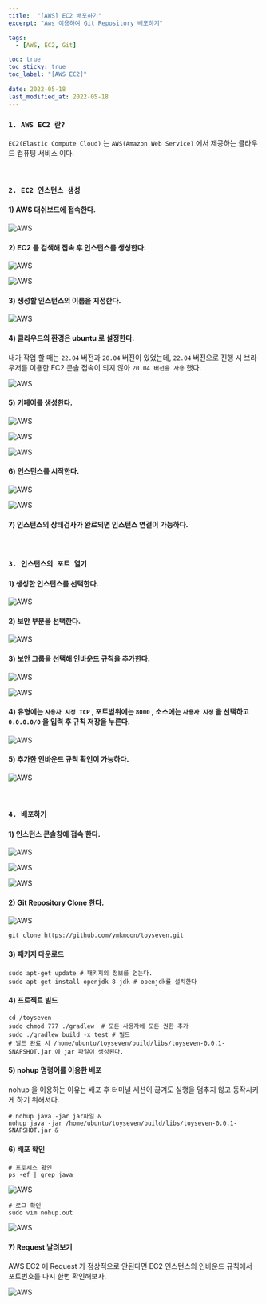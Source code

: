 ```yaml
---
title:  "[AWS] EC2 배포하기"
excerpt: "Aws 이용하여 Git Repository 배포하기"

tags:
  - [AWS, EC2, Git]

toc: true
toc_sticky: true
toc_label: "[AWS EC2]"
 
date: 2022-05-18
last_modified_at: 2022-05-18
---
```


### ``1. AWS EC2 란?``

`EC2(Elastic Compute Cloud)` 는 `AWS(Amazon Web Service)` 에서 제공하는 클라우드 컴퓨팅 서비스 이다.

<br>

### ``2. EC2 인스턴스 생성``

#### 1) AWS 대쉬보드에 접속한다.

![AWS](/assets/image/aws/AWS_EC2_01.PNG)


#### 2) EC2 를 검색해 접속 후 인스턴스를 생성한다.

![AWS](/assets/image/aws/AWS_EC2_02.PNG)

![AWS](/assets/image/aws/AWS_EC2_03.PNG)


#### 3) 생성할 인스턴스의 이름을 지정한다.

![AWS](/assets/image/aws/AWS_EC2_04.PNG)


#### 4) 클라우드의 환경은 ubuntu 로 설정한다. 
내가 작업 할 때는 `22.04` 버전과 `20.04` 버전이 있었는데, `22.04` 버전으로 진행 시 브라우저를 이용한 EC2 콘솔 접속이 되지 않아 `20.04 버전을 사용` 했다.

![AWS](/assets/image/aws/AWS_EC2_05.PNG)


#### 5) 키페어를 생성한다.

![AWS](/assets/image/aws/AWS_EC2_06.PNG)

![AWS](/assets/image/aws/AWS_EC2_07.PNG)

![AWS](/assets/image/aws/AWS_EC2_08.PNG)


#### 6) 인스턴스를 시작한다.

![AWS](/assets/image/aws/AWS_EC2_09.PNG)

![AWS](/assets/image/aws/AWS_EC2_10.PNG)


#### 7) 인스턴스의 상태검사가 완료되면 인스턴스 연결이 가능하다.


<br>


### ``3. 인스턴스의 포트 열기``

#### 1) 생성한 인스턴스를 선택한다.

![AWS](/assets/image/aws/AWS_EC2_11.PNG)


#### 2) 보안 부분을 선택한다.

![AWS](/assets/image/aws/AWS_EC2_12.PNG)


#### 3) 보안 그룹을 선택해 인바운드 규칙을 추가한다.

![AWS](/assets/image/aws/AWS_EC2_13.PNG)

![AWS](/assets/image/aws/AWS_EC2_14.PNG)


#### 4) 유형에는 `사용자 지정 TCP` , 포트범위에는 `8000` , 소스에는 `사용자 지정` 을 선택하고 `0.0.0.0/0` 을 입력 후 규칙 저장을 누른다.

![AWS](/assets/image/aws/AWS_EC2_15.PNG)


#### 5) 추가한 인바운드 규칙 확인이 가능하다.

![AWS](/assets/image/aws/AWS_EC2_16.PNG)


<br>


### ``4. 배포하기``

#### 1) 인스턴스 콘솔창에 접속 한다.

![AWS](/assets/image/aws/AWS_EC2_17.PNG)


![AWS](/assets/image/aws/AWS_EC2_18.PNG)

![AWS](/assets/image/aws/AWS_EC2_19.PNG)


#### 2) Git Repository Clone 한다.

![AWS](/assets/image/aws/AWS_EC2_20.PNG)


```console
git clone https://github.com/ymkmoon/toyseven.git 
```

#### 3) 패키지 다운로드

```console
sudo apt-get update # 패키지의 정보를 얻는다.
sudo apt-get install openjdk-8-jdk # openjdk를 설치한다
```


#### 4) 프로젝트 빌드

```console
cd /toyseven
sudo chmod 777 ./gradlew  # 모든 사용자에 모든 권한 추가
sudo ./gradlew build -x test # 빌드
# 빌드 완료 시 /home/ubuntu/toyseven/build/libs/toyseven-0.0.1-SNAPSHOT.jar 에 jar 파일이 생성된다.
```

#### 5) nohup 명령어를 이용한 배포

nohup 을 이용하는 이유는 배포 후 터미널 세션이 끊겨도 실행을 멈추지 않고 동작시키게 하기 위해서다.

```console
# nohup java -jar jar파일 &
nohup java -jar /home/ubuntu/toyseven/build/libs/toyseven-0.0.1-SNAPSHOT.jar &
```


#### 6) 배포 확인

```console
# 프로세스 확인
ps -ef | grep java
```

![AWS](/assets/image/aws/AWS_EC2_21.PNG)


```console
# 로그 확인
sudo vim nohup.out
```

![AWS](/assets/image/aws/AWS_EC2_22.PNG)


#### 7) Request 날려보기

AWS EC2 에 Request 가 정상적으로 안된다면 EC2 인스턴스의 인바운드 규칙에서 포트번호를 다시 한번 확인해보자.

![AWS](/assets/image/aws/AWS_EC2_23.PNG)
